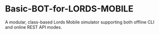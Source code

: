 # Basic-BOT-for-LORDS-MOBILE
A modular, class-based Lords Mobile simulator supporting both offline CLI and online REST API modes.
